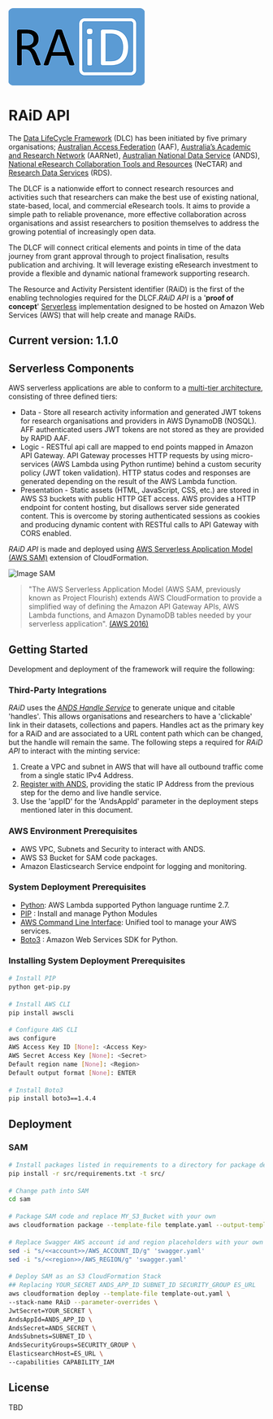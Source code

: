 ![RAiD Logo](raid-logo.png)

# RAiD API

The [Data LifeCycle Framework](www.dlc.edu.au) (DLC) has been initiated by five primary organisations; [Australian Access Federation](https://aaf.edu.au/) (AAF), [Australia’s Academic and Research Network](https://www.aarnet.edu.au/) (AARNet), [Australian National Data Service](http://www.ands.org.au/) (ANDS), [National eResearch Collaboration Tools and Resources](https://nectar.org.au/) (NeCTAR) and [Research Data Services](http://www.rds.edu.au/) (RDS).

The DLCF is a nationwide effort to connect research resources and activities such that researchers can make the best use of existing national, state-based, local, and commercial eResearch tools. It aims to provide a simple path to reliable provenance, more effective collaboration across organisations and assist researchers to position themselves to address the growing potential of increasingly open data.

The DLCF will connect critical elements and points in time of the data journey from grant approval through to project finalisation, results publication and archiving. It will leverage existing eResearch investment to provide a flexible and dynamic national framework supporting research.

The Resource and Activity Persistent identifier (RAiD) is the first of the enabling technologies required for the DLCF.*RAiD API* is a '**proof of concept**' [Serverless](https://aws.amazon.com/serverless/) implementation designed to be hosted on Amazon Web Services (AWS) that will help create and manage RAiDs.

## Current version: 1.1.0

## Serverless Components
AWS serverless applications are able to conform to a [multi-tier architecture]( https://d0.awsstatic.com/whitepapers/AWS_Serverless_Multi-Tier_Architectures.pdf), consisting of three defined tiers:
* Data - Store all research activity information and generated JWT tokens for research organisations and providers in AWS DynamoDB (NOSQL). AFF authenticated users JWT tokens are not stored as they are provided by RAPID AAF.
* Logic - RESTful api call are mapped to end points mapped in Amazon API Gateway. API Gateway processes HTTP requests by using micro-services (AWS Lambda using Python runtime) behind a custom security policy (JWT token validation). HTTP status codes and responses are generated depending on the result of the AWS Lambda function.
* Presentation - Static assets (HTML, JavaScript, CSS, etc.) are stored in AWS S3 buckets with public HTTP GET access. AWS provides a HTTP endpoint for content hosting, but disallows server side generated content. This is overcome by storing authenticated sessions as cookies and producing dynamic content with RESTful calls to API Gateway with CORS enabled.

*RAiD API* is made and deployed using [AWS Serverless Application Model (AWS SAM)](https://github.com/awslabs/serverless-application-model) extension of CloudFormation.

![Image SAM](https://github.com/awslabs/serverless-application-model/blob/master/aws_sam_introduction.png?raw=true)

> "The AWS Serverless Application Model (AWS SAM, previously known as Project Flourish) extends AWS CloudFormation to provide a simplified way of defining the Amazon API Gateway APIs, AWS Lambda functions, and Amazon DynamoDB tables needed by your serverless application". [(AWS 2016)](https://aws.amazon.com/about-aws/whats-new/2016/11/introducing-the-aws-serverless-application-model/)

## Getting Started
Development and deployment of the framework will require the following:

### Third-Party Integrations
*RAiD* uses the [*ANDS Handle Service*](https://www.ands.org.au/online-services/handle-service) to generate unique and citable 'handles'. This allows organisations and researchers to have a 'clickable' link in their datasets, collections and papers. Handles act as the primary key for a RAiD and are associated to a URL content path which can be changed, but the handle will remain the same. The following steps a required for *RAiD API* to interact with the minting service:
  1. Create a VPC and subnet in AWS that will have all outbound traffic come from a single static IPv4 Address.
  2. [Register with ANDS](https://documentation.ands.org.au/pages/viewpage.action?pageId=59409375), providing the static IP Address from the previous step for the demo and live handle service.
  3. Use the 'appID' for the 'AndsAppId' parameter in the deployment steps mentioned later in this document.

### AWS Environment Prerequisites
* AWS VPC, Subnets and Security to interact with ANDS.
* AWS S3 Bucket for SAM code packages.
* Amazon Elasticsearch Service endpoint for logging and monitoring.

### System Deployment Prerequisites
* [Python](https://www.python.org/download/releases/2.7/):  AWS Lambda supported Python language runtime 2.7.
* [PIP](https://pip.pypa.io/en/stable/) : Install and manage Python Modules
* [AWS Command Line Interface](https://aws.amazon.com/cli/): Unified tool to manage your AWS services.
* [Boto3](https://boto3.readthedocs.io/en/latest/) : Amazon Web Services SDK for Python.

### Installing System Deployment Prerequisites

```bash
# Install PIP
python get-pip.py

# Install AWS CLI
pip install awscli

# Configure AWS CLI
aws configure
AWS Access Key ID [None]: <Access Key>
AWS Secret Access Key [None]: <Secret>
Default region name [None]: <Region>
Default output format [None]: ENTER

# Install Boto3
pip install boto3==1.4.4
```

## Deployment

### SAM
```bash
# Install packages listed in requirements to a directory for package deployment
pip install -r src/requirements.txt -t src/

# Change path into SAM
cd sam

# Package SAM code and replace MY_S3_Bucket with your own
aws cloudformation package --template-file template.yaml --output-template-file template-out.yaml --s3-bucket MY_S3_Bucket

# Replace Swagger AWS account id and region placeholders with your own
sed -i "s/<<account>>/AWS_ACCOUNT_ID/g" 'swagger.yaml'
sed -i "s/<<region>>/AWS_REGION/g" 'swagger.yaml'

# Deploy SAM as an S3 CloudFormation Stack
## Replacing YOUR_SECRET ANDS_APP_ID SUBNET_ID SECURITY_GROUP ES_URL
aws cloudformation deploy --template-file template-out.yaml \
--stack-name RAiD --parameter-overrides \
JwtSecret=YOUR_SECRET \
AndsAppId=ANDS_APP_ID \
AndsSecret=ANDS_SECRET \
AndsSubnets=SUBNET_ID \
AndsSecurityGroups=SECURITY_GROUP \
ElasticsearchHost=ES_URL \
--capabilities CAPABILITY_IAM
```

## License

TBD
